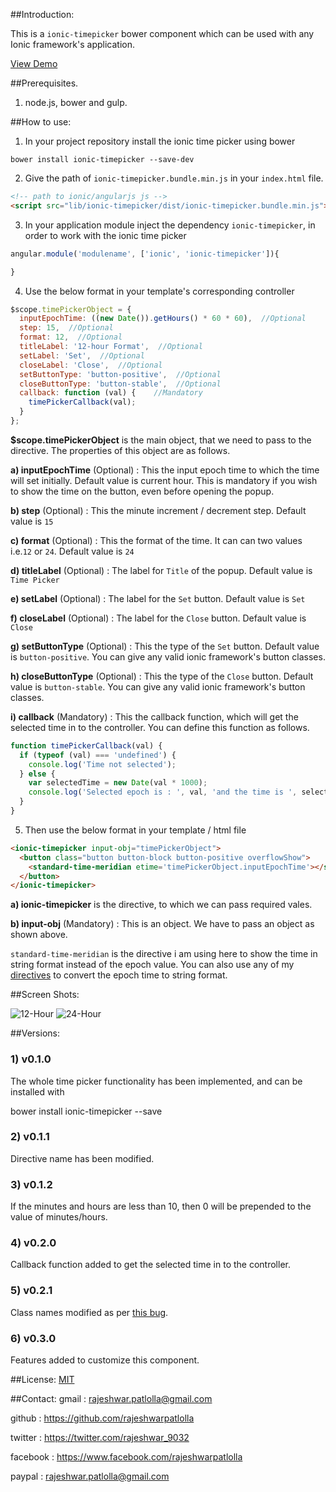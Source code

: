 ##Introduction:

This is a `ionic-timepicker` bower component which can be used with any Ionic framework's application.

[View Demo](http://rajeshwarpatlolla.github.io/TimePickerForIonicFramework/demo/ "Demo") 


##Prerequisites.

1) node.js, bower and gulp.

##How to use:

1) In your project repository install the ionic time picker using bower

`bower install ionic-timepicker --save-dev`

2) Give the path of  `ionic-timepicker.bundle.min.js` in your `index.html` file.

````html
<!-- path to ionic/angularjs js -->
<script src="lib/ionic-timepicker/dist/ionic-timepicker.bundle.min.js"></script>
````    

3) In your application module inject the dependency `ionic-timepicker`, in order to work with the ionic time picker

````javascript
angular.module('modulename', ['ionic', 'ionic-timepicker']){

}
````

4) Use the below format in your template's corresponding controller

````javascript
$scope.timePickerObject = {
  inputEpochTime: ((new Date()).getHours() * 60 * 60),  //Optional
  step: 15,  //Optional
  format: 12,  //Optional
  titleLabel: '12-hour Format',  //Optional
  setLabel: 'Set',  //Optional
  closeLabel: 'Close',  //Optional
  setButtonType: 'button-positive',  //Optional
  closeButtonType: 'button-stable',  //Optional
  callback: function (val) {    //Mandatory
    timePickerCallback(val);
  }
};
````

**$scope.timePickerObject** is the main object, that we need to pass to the directive. The properties of this object are as follows.

**a) inputEpochTime** (Optional) : This the input epoch time to which the time will set initially. Default value is current hour. This is mandatory if you wish to show the time on the button, even before opening the popup.

**b) step** (Optional) : This the minute increment / decrement step. Default value is `15`

**c) format** (Optional) : This the format of the time. It can can two values i.e.`12` or `24`. Default value is `24`

**d) titleLabel** (Optional) : The label for `Title` of the popup. Default value is `Time Picker`

**e) setLabel** (Optional) : The label for the `Set` button. Default value is `Set`

**f) closeLabel** (Optional) : The label for the `Close` button. Default value is `Close`

**g) setButtonType** (Optional) : This the type of the `Set` button. Default value is `button-positive`. You can give any valid ionic framework's button classes. 

**h) closeButtonType** (Optional) : This the type of the `Close` button. Default value is `button-stable`. You can give any valid ionic framework's button classes.

**i) callback** (Mandatory) : This the callback function, which will get the selected time in to the controller. You can define this function as follows.
````javascript
function timePickerCallback(val) {
  if (typeof (val) === 'undefined') {
    console.log('Time not selected');
  } else {
    var selectedTime = new Date(val * 1000);
    console.log('Selected epoch is : ', val, 'and the time is ', selectedTime.getUTCHours(), ':', selectedTime.getUTCMinutes(), 'in UTC');
  }
}
````

5) Then use the below format in your template / html file

````html
<ionic-timepicker input-obj="timePickerObject">
  <button class="button button-block button-positive overflowShow">
    <standard-time-meridian etime='timePickerObject.inputEpochTime'></standard-time-meridian>
  </button>
</ionic-timepicker>
````

**a) ionic-timepicker**  is the directive, to which we can pass required vales.

**b) input-obj** (Mandatory) : This is an object. We have to pass an object as shown above.

`standard-time-meridian` is the directive i am using here to show the time in string format instead of the epoch value.
You can also use any of my [directives](https://github.com/rajeshwarpatlolla/my-angularjs-directives) to convert the epoch time to string format.


##Screen Shots:

![12-Hour](https://lh6.googleusercontent.com/-UL18wuskI_A/VNHkGj8tdwI/AAAAAAAADdU/5tBbZcF6_es/w328-h494-no/TimePicker-1.jpg "12-Hour")
![24-Hour](https://lh5.googleusercontent.com/-xgqgH2zRSuA/VNHkGQ6R8cI/AAAAAAAADdQ/5gGJ1nUqmA0/w328-h494-no/TimePicker-2.jpg "24-Hour.")

##Versions:

### 1) v0.1.0
The whole time picker functionality has been implemented, and can be installed with 

bower install ionic-timepicker --save

### 2) v0.1.1
Directive name has been modified.

### 3) v0.1.2
If the minutes and hours are less than 10, then 0 will be prepended to the value of minutes/hours.

### 4) v0.2.0
Callback function added to get the selected time in to the controller.

### 5) v0.2.1
Class names modified as per [this bug](https://github.com/rajeshwarpatlolla/ionic-timepicker/issues/41).

### 6) v0.3.0
Features added to customize this component. 

##License:
[MIT](https://github.com/rajeshwarpatlolla/ionic-timepicker/blob/master/LICENSE.MD "MIT")

##Contact:
gmail : rajeshwar.patlolla@gmail.com

github : https://github.com/rajeshwarpatlolla

twitter : https://twitter.com/rajeshwar_9032

facebook : https://www.facebook.com/rajeshwarpatlolla

paypal : rajeshwar.patlolla@gmail.com

